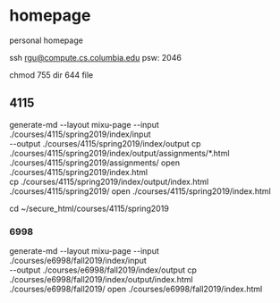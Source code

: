 # homepage
personal homepage

ssh rgu@compute.cs.columbia.edu
psw: 2046

chmod 755 dir 644 file


## 4115

generate-md --layout mixu-page --input \
./courses/4115/spring2019/index/input \
--output ./courses/4115/spring2019/index/output
cp ./courses/4115/spring2019/index/output/assignments/*.html \
./courses/4115/spring2019/assignments/
open ./courses/4115/spring2019/index.html  
cp ./courses/4115/spring2019/index/output/index.html \
./courses/4115/spring2019/
open ./courses/4115/spring2019/index.html


cd ~/secure_html/courses/4115/spring2019

### 6998
generate-md --layout mixu-page --input \
./courses/e6998/fall2019/index/input \
--output ./courses/e6998/fall2019/index/output
cp ./courses/e6998/fall2019/index/output/index.html \
./courses/e6998/fall2019/
open ./courses/e6998/fall2019/index.html
